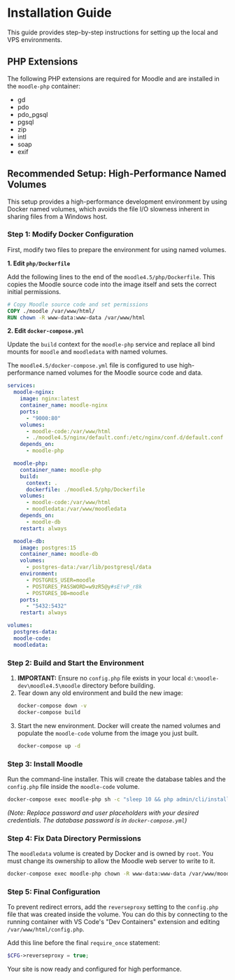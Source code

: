 <!-- Note for AI and humans: This document provides the step-by-step guide for setting up the high-performance development environment using Docker named volumes. This is a primary context document. -->

# Installation Guide

This guide provides step-by-step instructions for setting up the local and VPS environments.

## PHP Extensions

The following PHP extensions are required for Moodle and are installed in the `moodle-php` container:

*   gd
*   pdo
*   pdo_pgsql
*   pgsql
*   zip
*   intl
*   soap
*   exif

## Recommended Setup: High-Performance Named Volumes

This setup provides a high-performance development environment by using Docker named volumes, which avoids the file I/O slowness inherent in sharing files from a Windows host.

### Step 1: Modify Docker Configuration

First, modify two files to prepare the environment for using named volumes.

**1. Edit `php/Dockerfile`**

Add the following lines to the end of the `moodle4.5/php/Dockerfile`. This copies the Moodle source code into the image itself and sets the correct initial permissions.

```dockerfile
# Copy Moodle source code and set permissions
COPY ./moodle /var/www/html/
RUN chown -R www-data:www-data /var/www/html
```

**2. Edit `docker-compose.yml`**

Update the `build` context for the `moodle-php` service and replace all bind mounts for `moodle` and `moodledata` with named volumes.

The `moodle4.5/docker-compose.yml` file is configured to use high-performance named volumes for the Moodle source code and data.

```yaml
services:
  moodle-nginx:
    image: nginx:latest
    container_name: moodle-nginx
    ports:
      - "9000:80"
    volumes:
      - moodle-code:/var/www/html
      - ./moodle4.5/nginx/default.conf:/etc/nginx/conf.d/default.conf
    depends_on:
      - moodle-php

  moodle-php:
    container_name: moodle-php
    build:
      context: .
      dockerfile: ./moodle4.5/php/Dockerfile
    volumes:
      - moodle-code:/var/www/html
      - moodledata:/var/www/moodledata
    depends_on:
      - moodle-db
    restart: always

  moodle-db:
    image: postgres:15
    container_name: moodle-db
    volumes:
      - postgres-data:/var/lib/postgresql/data
    environment:
      - POSTGRES_USER=moodle
      - POSTGRES_PASSWORD=w9zR5@y#sE!vP_r8k
      - POSTGRES_DB=moodle
    ports:
      - "5432:5432"
    restart: always

volumes:
  postgres-data:
  moodle-code:
  moodledata:
```

### Step 2: Build and Start the Environment

1.  **IMPORTANT:** Ensure no `config.php` file exists in your local `d:\moodle-dev\moodle4.5\moodle` directory before building.
2.  Tear down any old environment and build the new image:
    ```bash
    docker-compose down -v
    docker-compose build
    ```
3.  Start the new environment. Docker will create the named volumes and populate the `moodle-code` volume from the image you just built.
    ```bash
    docker-compose up -d
    ```

### Step 3: Install Moodle

Run the command-line installer. This will create the database tables and the `config.php` file inside the `moodle-code` volume.

```bash
docker-compose exec moodle-php sh -c "sleep 10 && php admin/cli/install.php --non-interactive --agree-license --dbtype=pgsql --dbhost=moodle-db --dbname=moodle --dbuser=moodle --dbpass='YOUR_DB_PASSWORD' --prefix=mdl_ --wwwroot=http://localhost:9000 --dataroot=/var/www/moodledata --adminuser='YOUR_ADMIN_USER' --adminpass='YOUR_ADMIN_PASSWORD' --adminemail='admin@example.com' --fullname='Moodle Site' --shortname='Moodle'"
```
*(Note: Replace password and user placeholders with your desired credentials. The database password is in `docker-compose.yml`)*

### Step 4: Fix Data Directory Permissions

The `moodledata` volume is created by Docker and is owned by `root`. You must change its ownership to allow the Moodle web server to write to it.

```bash
docker-compose exec moodle-php chown -R www-data:www-data /var/www/moodledata
```

### Step 5: Final Configuration

To prevent redirect errors, add the `reverseproxy` setting to the `config.php` file that was created inside the volume. You can do this by connecting to the running container with VS Code's "Dev Containers" extension and editing `/var/www/html/config.php`.

Add this line before the final `require_once` statement:
```php
$CFG->reverseproxy = true;
```

Your site is now ready and configured for high performance.
